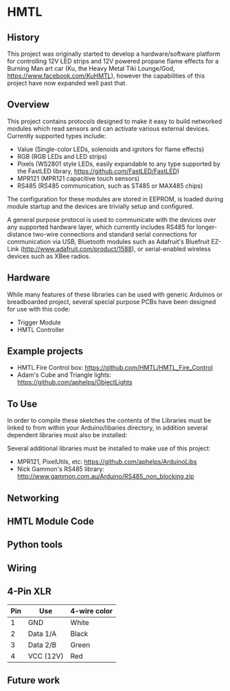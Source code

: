 HMTL
====

## History

This project was originally started to develop a hardware/software platform for controlling 12V LED strips and 12V powered propane flame effects for a Burning Man art car (Ku, the Heavy Metal Tiki Lounge/God, https://www.facebook.com/KuHMTL), however the capabilities of this project have now expanded well past that.

## Overview

This project contains protocols designed to make it easy to build networked modules which read sensors and can activate various external devices.  Currently supported types include:

  * Value (Single-color LEDs, solenoids and ignitors for flame effects)
  * RGB (RGB LEDs and LED strips)
  * Pixels (WS2801 style LEDs, easily expandable to any type supported by the FastLED library, https://github.com/FastLED/FastLED)
  * MPR121 (MPR121 capacitive touch sensors)
  * RS485 (RS485 communication, such as ST485 or MAX485 chips)

The configuration for these modules are stored in EEPROM, is loaded during module startup and the devices are trivially setup and configured.

A general purpose protocol is used to communicate with the devices over any supported hardware layer, which currently includes RS485 for longer-distance two-wire connections and standard serial connections for communication via USB, Bluetooth modules such as Adafruit's Bluefruit EZ-Link (http://www.adafruit.com/product/1588), or serial-enabled wireless devices such as XBee radios.

## Hardware

While many features of these libraries can be used with generic Arduinos or breadboarded project, several special purpose PCBs have been designed for use with this code:

* Trigger Module
* HMTL Controller

## Example projects
* HMTL Fire Control box: https://github.com/HMTL/HMTL_Fire_Control
* Adam's Cube and Triangle lights: https://github.com/aphelps/ObjectLights

To Use
------

In order to compile these sketches the contents of the Libraries must be linked to from within your Arduino/libaries directory, in addition several dependent libraries must also be installed:

Several additional libraries must be installed to make use of this project:
* MPR121, PixelUtils, etc: https://github.com/aphelps/ArduinoLibs
* Nick Gammon's RS485 library: http://www.gammon.com.au/Arduino/RS485_non_blocking.zip

Networking
----------

HMTL Module Code
----------------

Python tools
------------

Wiring
------

## 4-Pin XLR

Pin | Use      | 4-wire color
--- | -------- | -------
1   | GND      | White
2   | Data 1/A | Black
3   | Data 2/B | Green
4   | VCC (12V)| Red    

Future work
-----------